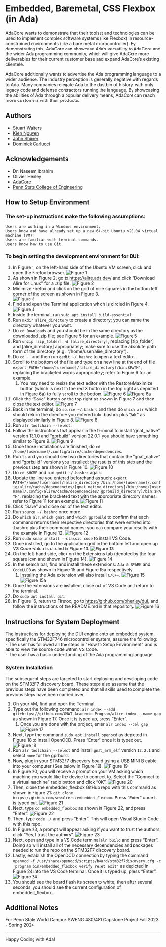 # Embedded, Baremetal, CSS Flexbox (in Ada)

AdaCore wants to demonstrate that their toolset and technologies can be used to implement complex software systems (like Flexbox) in resource-constrained environments (like a bare metal microcontroller). By demonstrating this, AdaCore can showcase Ada’s versatility to AdaCore and the wider Ada programming community, which will give AdaCore more deliverables for their current customer base and expand AdaCore’s existing clientele.

AdaCore additionally wants to advertise the Ada programming language to a wider audience. The industry perception is generally negative with regards to Ada. Many companies relegate Ada to the dustbin of history, with only legacy code and defense contractors running the language. By showcasing the abilities of Ada through a popular delivery means, AdaCore can reach more customers with their products.


## Authors

- [Stuart Walters](https://github.com/sewalters)
- [Kien Nguyen](https://github.com/KNguyen5256)
- [John Shimer](https://github.com/Utavon)
- [Dominick Carlucci](https://github.com/DomCarl)

## Acknowledgements

 - Dr. Naseem Ibrahim
 - Olivier Henley
 - [AdaCore](https://www.adacore.com)
 - [Penn State College of Engineering](https://www.psu.edu)

## How to Setup Environment
### The set-up instructions make the following assumptions: 
    Users are working in a Windows environment.
    Users know and have already set up a new 64-bit Ubuntu v20.04 virtual machine (VM).
    Users are familiar with terminal commands.
    Users know how to use Git.
### To begin setting the development environment for DUI:
1. In Figure 1, on the left-hand side of the Ubuntu VM screen, click and open the Firefox browser.
![Figure 1](Images/image40.png "Figure 1")
2. As shown in Figure 2, go to https://alire.ada.dev/ and click "Download Alire for Linux" for a .zip file.
![Figure 2](Images/image78.png "Figure 2")
3. Minimize Firefox and click on the grid of nine squares in the bottom left corner of the screen as shown in Figure 3.  
![Figure 3](Images/image113.png "Figure 3")
4. Find and open the Terminal application which is circled in Figure 4.
![Figure 4](Images/image135.png "Figure 4")
5. Inside the terminal, run ```sudo apt install build-essential```           
6. Run ```mkdir alire_directory``` to create a directory; you can name the directory whatever you want.
7. Do ```cd Downloads``` and you should be in the same directory as the downloaded .zip file; see Figure 5 for an example.
![Figure 5](Images/image90.png "Figure 5")
8. Run ```unzip [zip_folder] -d [alire_directory]```, replacing [zip_folder] and [alire_directory] appropriately; make sure to use the absolute path form of the directory (e.g., “/home/user/alire_directory”).  
9. Do ```cd ..``` and then run ```gedit ~/.bashrc``` to open a text editor.  
10. Scroll to the bottom of the file and type on a new line at the end of file ```export PATH="/home/[username]/[alire_directory]/bin:$PATH"```, replacing the bracketed words appropriately; refer to Figure 6 for an example.  
    1. You may need to resize the text editor with the Restore/Maximize button (which is next to the red X button in the top right as depicted in Figure 6a) to fully scroll to the bottom.
![Figure 6](Images/image44.png "Figure 6")
![Figure 6a](Images/image53.png "Figure 6a")
11. Click the “Save” button on the top right as shown in Figure 7 and then close the text editor.
![Figure 7](Images/image119.png "Figure 7")
12. Back in the terminal, do ```source ~/.bashrc``` and then do ```which alr``` which should return the directory you entered into .bashrc plus “/alr” as displayed similarly in Figure 8.
![Figure 8](Images/image34.png "Figure 8")
13. Run ```alr toolchain --select```.  
14. Follow the instructions that appear in the terminal to install “gnat_native” version 13.1.0 and “gprbuild” version 22.0.1; you should have something similar to Figure 9.
![Figure 9](Images/image64.png "Figure 9")
15. Once those installations are finished, do ```cd /home/[username]/.config/alire/cache/dependencies```.  
16. Run ```ls``` and you should see two directories that contain the “gnat_native” and “gprbuild” versions you installed; the results of this step and the previous step are shown in Figure 10.
![Figure 10](Images/image104.png "Figure 10")
17. Do ```cd $HOME``` and run ```gedit ~/.bashrc``` again.
18. Update the line you entered beforehand as such: ```export PATH="/home/[username]/[alire_directory]/bin:/home/[username]/.config/alire/cache/dependencies/[gnat_native_directory]/bin:/home/[username]/.config/alire/cache/dependencies/[gprbuild_directory]/bin:$PATH"```, replacing the bracketed text with the appropriate directory names; refer to Figure 11 for an example.
![Figure 11](Images/image67.png "Figure 11")
19. Click “Save” and close out of the text editor.  
20. Run ```source ~/.bashrc``` once more.  
21. Do ```which alr```, ```which gnat```, and ```which gprbuild``` to confirm that each command returns their respective directories that were entered into .bashrc plus their command names; you can compare your results with the example in Figure 12.
![Figure 12](Images/image110.png "Figure 12")
22. Run ```sudo snap install --classic code``` to install VS Code.  
23. Once installed, go to the application grid in the bottom left and open up VS Code which is circled in Figure 13.
![Figure 13](Images/image36.png "Figure 13")
24. On the left-hand side, click on the Extensions tab (denoted by the four-square icon and shown in Figure 14).
![Figure 14](Images/image68.png "Figure 14")
25. In the search bar, find and install these extensions: ```Ada & SPARK``` and ```CodeLLDB``` as shown in Figure 15 and Figure 15a respectively.  
    1. Installing the Ada extension will also install ```C/C++```.
![Figure 15](Images/image54.jpg "Figure 15")
![Figure 15a](Images/image102.png "Figure 15a")
26. Once the extensions are installed, close out of VS Code and return to the terminal.  
27. Do ```sudo apt install git```.  
28. In Figure 16, return to Firefox, go to https://github.com/ohenley/dui, and follow the instructions of the README.md in that repository.
![Figure 16](Images/image60.png "Figure 16")














## Instructions for System Deployment

The instructions for deploying the DUI engine onto an embedded system, specifically the STM32F746 microcontroller system, assume the following:  
    - The user has followed all the steps in "How to Setup Environment" and is able to view the source code within VS Code.  
    - The user has a basic understanding of the Ada programming language.

### System Installation

The subsequent steps are targeted to start deploying and developing code on the STM32F7 discovery board. These steps also assume that the previous steps have been completed and that all skills used to complete the previous steps have been carried over.

1. On your VM, find and open the Terminal.
2. Type out the following command: ```alr index --add git+https://github.com/GNAT-Academic-Program/alire-index --name gap``` as shown in Figure 17. Once it is typed up, press “Enter”.
    1. Once you are done with the project, enter ```alr index --del gap```
![Figure 17](Images/image93.png "Figure 17")
3. Next, type the command ```sudo apt install openocd``` as depicted in Figure 18 to install OpenOCD. Press “Enter” once it is typed out.  
![Figure 18](Images/image66.png "Figure 18")
4. Run ```alr toolchain --select``` and install ```gnat_arm_elf``` version ```12.2.1``` and select ```none``` for the gprbuild.  
5. Now, plug in your STM32F7 discovery board using a USB MINI B cable into your computer (See below in Figure 19).
![Figure 19](Images/image43.jpg "Figure 19")
6. In Figure 20, you will receive a prompt on your VM asking which machine you would like the device to connect to. Select the “Connect to a virtual machine” radio button and click “OK”.
![Figure 20](Images/image111.png "Figure 20")
7. Then, clone the embedded_flexbox GitHub repo with this command as shown in Figure 21: ```git clone https://github.com/sewalters/embedded_flexbox```. Press “Enter” once it is typed out.
![Figure 21](Images/image101.png "Figure 21")
8. Next, type ```cd embedded_flexbox``` as shown in Figure 22, and press “Enter”.
![Figure 22](Images/image12.png "Figure 22")
9. Then, type ```code ./``` and press “Enter”. This will open Visual Studio Code with this repo.   
10. In Figure 23, a prompt will appear asking if you want to trust the authors, click “Yes, I trust the authors”.
![Figure 23](Images/image35.png "Figure 23")
11. Next, open and type in a VS Code terminal ```alr build``` and press “Enter”. Doing so will install all of the necessary dependencies and packages needed to run the repo on the STM32F7 discovery board.  
12. Lastly, establish the OpenOCD connection by typing the command ```openocd -f /usr/share/openocd/scripts/board/stm32f7discovery.cfg -c 'program bin/embedded_flexbox verify reset exit'``` as depicted in Figure 24 into the VS Code terminal. Once it is typed up, press “Enter”.
![Figure 24](Images/image47.png "Figure 24")
13. You should see the board flash its screen to white; then after several seconds, you should see the current configuration of embedded_flexbox.

## Additional Notes

For Penn State World Campus SWENG 480/481 Capstone Project Fall 2023 - Spring 2024

---

Happy Coding with Ada!
